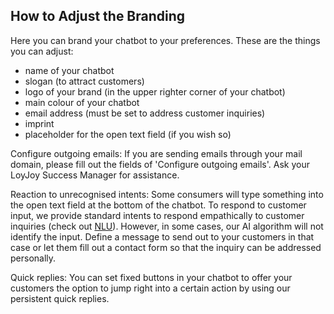 ## How to Adjust the Branding

Here you can brand your chatbot to your preferences. These are the things you can adjust:

- name of your chatbot
- slogan (to attract customers)
- logo of your brand (in the upper righter corner of your chatbot)
- main colour of your chatbot
- email address (must be set to address customer inquiries)
- imprint
- placeholder for the open text field (if you wish so)

Configure outgoing emails:
If you are sending emails through your mail domain, please fill out the fields of 'Configure outgoing emails'. Ask your LoyJoy Success Manager for assistance.

Reaction to unrecognised intents:
Some consumers will type something into the open text field at the bottom of the chatbot. To respond to customer input, we provide standard intents to respond empathically to customer inquiries (check out [NLU](https://cloud.loyjoy.com/manager/nlu)). However, in some cases, our AI algorithm will not identify the input. Define a message to send out to your customers in that case or let them fill out a contact form so that the inquiry can be addressed personally.


Quick replies:
You can set fixed buttons in your chatbot to offer your customers the option to jump right into a certain action by using our persistent quick replies.


